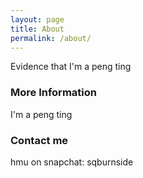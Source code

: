 ```yaml
---
layout: page
title: About
permalink: /about/
---
```


Evidence that I'm a peng ting 

### More Information

I'm a peng ting 

### Contact me

hmu on snapchat: sqburnside 
